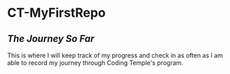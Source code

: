 # **CT-MyFirstRepo**
## ***The Journey So Far***

This is where I will keep track of my progress and check in as often as I am able to record my journey through Coding Temple's program.